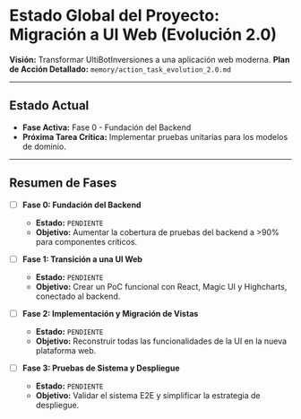 # Estado Global del Proyecto: Migración a UI Web (Evolución 2.0)

**Visión:** Transformar UltiBotInversiones a una aplicación web moderna.
**Plan de Acción Detallado:** `memory/action_task_evolution_2.0.md`

---

## Estado Actual

- **Fase Activa:** Fase 0 - Fundación del Backend
- **Próxima Tarea Crítica:** Implementar pruebas unitarias para los modelos de dominio.

---

## Resumen de Fases

- [ ] **Fase 0: Fundación del Backend**
    - **Estado:** `PENDIENTE`
    - **Objetivo:** Aumentar la cobertura de pruebas del backend a >90% para componentes críticos.

- [ ] **Fase 1: Transición a una UI Web**
    - **Estado:** `PENDIENTE`
    - **Objetivo:** Crear un PoC funcional con React, Magic UI y Highcharts, conectado al backend.

- [ ] **Fase 2: Implementación y Migración de Vistas**
    - **Estado:** `PENDIENTE`
    - **Objetivo:** Reconstruir todas las funcionalidades de la UI en la nueva plataforma web.

- [ ] **Fase 3: Pruebas de Sistema y Despliegue**
    - **Estado:** `PENDIENTE`
    - **Objetivo:** Validar el sistema E2E y simplificar la estrategia de despliegue.
